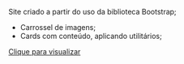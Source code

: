 Site criado a partir do uso da biblioteca Bootstrap;

- Carrossel de imagens;
- Cards com conteúdo, aplicando utilitários;

<a href="https://burguer-lime.vercel.app/">Clique para visualizar</a>
